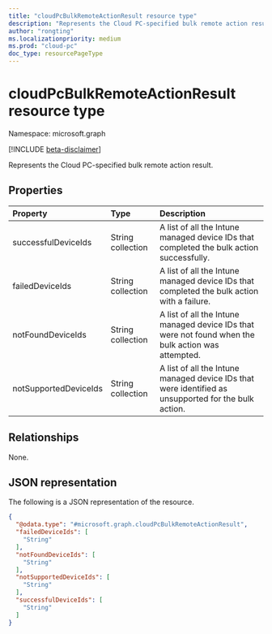 ```yaml
---
title: "cloudPcBulkRemoteActionResult resource type"
description: "Represents the Cloud PC-specified bulk remote action result."
author: "rongting"
ms.localizationpriority: medium
ms.prod: "cloud-pc"
doc_type: resourcePageType
---
```


# cloudPcBulkRemoteActionResult resource type

Namespace: microsoft.graph

[!INCLUDE [beta-disclaimer](../../includes/beta-disclaimer.md)]

Represents the Cloud PC-specified bulk remote action result.

## Properties
|Property|Type|Description|
|:---|:---|:---|
|successfulDeviceIds|String collection|A list of all the Intune managed device IDs that completed the bulk action successfully.|
|failedDeviceIds|String collection|A list of all the Intune managed device IDs that completed the bulk action with a failure.|
|notFoundDeviceIds|String collection|A list of all the Intune managed device IDs that were not found when the bulk action was attempted.|
|notSupportedDeviceIds|String collection|A list of all the Intune managed device IDs that were identified as unsupported for the bulk action.|

## Relationships
None.

## JSON representation
The following is a JSON representation of the resource.
<!-- {
  "blockType": "resource",
  "@odata.type": "microsoft.graph.cloudPcBulkRemoteActionResult"
}
-->
``` json
{
  "@odata.type": "#microsoft.graph.cloudPcBulkRemoteActionResult",
  "failedDeviceIds": [
    "String"
  ],
  "notFoundDeviceIds": [
    "String"
  ],
  "notSupportedDeviceIds": [
    "String"
  ],
  "successfulDeviceIds": [
    "String"
  ]
}
```

